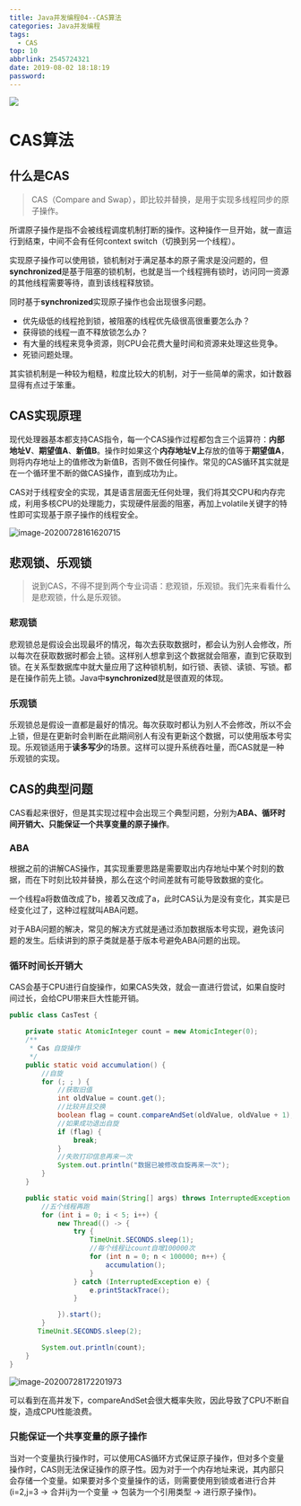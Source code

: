 ```yaml
---
title: Java并发编程04--CAS算法
categories: Java并发编程
tags:
  - CAS
top: 10
abbrlink: 2545724321
date: 2019-08-02 18:18:19
password:
---
```



![](https://jwangtec.oss-cn-chengdu.aliyuncs.com/jwangcloud/index/juc2.jpeg)

#  CAS算法

##  什么是CAS

> CAS（Compare and Swap），即比较并替换，是用于实现多线程同步的原子操作。

<!--more-->

​	所谓原子操作是指不会被线程调度机制打断的操作。这种操作一旦开始，就一直运行到结束，中间不会有任何context switch（切换到另一个线程）。

​	实现原子操作可以使用锁，锁机制对于满足基本的原子需求是没问题的，但**synchronized**是基于阻塞的锁机制，也就是当一个线程拥有锁时，访问同一资源的其他线程需要等待，直到该线程释放锁。

​	同时基于**synchronized**实现原子操作也会出现很多问题。

- 优先级低的线程抢到锁，被阻塞的线程优先级很高很重要怎么办？
- 获得锁的线程一直不释放锁怎么办？
- 有大量的线程来竞争资源，则CPU会花费大量时间和资源来处理这些竞争。
- 死锁问题处理。

​	其实锁机制是一种较为粗糙，粒度比较大的机制，对于一些简单的需求，如计数器显得有点过于笨重。

##  CAS实现原理 

​	现代处理器基本都支持CAS指令，每一个CAS操作过程都包含三个运算符：**内部地址V**、**期望值A**、**新值B**。操作时如果这个**内存地址V上**存放的值等于**期望值A**，则将内存地址上的值修改为新值B，否则不做任何操作。常见的CAS循环其实就是在一个循环里不断的做CAS操作，直到成功为止。

​	CAS对于线程安全的实现，其是语言层面无任何处理，我们将其交CPU和内存完成，利用多核CPU的处理能力，实现硬件层面的阻塞，再加上volatile关键字的特性即可实现基于原子操作的线程安全。

![image-20200728161620715](https://jwangtec.oss-cn-chengdu.aliyuncs.com/jwangcloud/juc/2/assets/image-20200728161620715.png)

##   悲观锁、乐观锁

> 说到CAS，不得不提到两个专业词语：悲观锁，乐观锁。我们先来看看什么是悲观锁，什么是乐观锁。

### 悲观锁

​	悲观锁总是假设会出现最坏的情况，每次去获取数据时，都会认为别人会修改，所以每次在获取数据时都会上锁。这样别人想拿到这个数据就会阻塞，直到它获取到锁。在关系型数据库中就大量应用了这种锁机制，如行锁、表锁、读锁、写锁。都是在操作前先上锁。Java中**synchronized**就是很直观的体现。

###   乐观锁

​	乐观锁总是假设一直都是最好的情况。每次获取时都认为别人不会修改，所以不会上锁，但是在更新时会判断在此期间别人有没有更新这个数据，可以使用版本号实现。乐观锁适用于**读多写少**的场景。这样可以提升系统吞吐量，而CAS就是一种乐观锁的实现。

##  CAS的典型问题

​	CAS看起来很好，但是其实现过程中会出现三个典型问题，分别为**ABA、循环时间开销大、只能保证一个共享变量的原子操作**。

###  ABA

​	根据之前的讲解CAS操作，其实现重要思路是需要取出内存地址中某个时刻的数据，而在下时刻比较并替换，那么在这个时间差就有可能导致数据的变化。

​	一个线程a将数值改成了b，接着又改成了a，此时CAS认为是没有变化，其实是已经变化过了，这种过程就叫ABA问题。

​	对于ABA问题的解决，常见的解决方式就是通过添加数据版本号实现，避免该问题的发生。后续讲到的原子类就是基于版本号避免ABA问题的出现。

###  循环时间长开销大

​	CAS会基于CPU进行自旋操作，如果CAS失效，就会一直进行尝试，如果自旋时间过长，会给CPU带来巨大性能开销。

```java
public class CasTest {

    private static AtomicInteger count = new AtomicInteger(0);
    /**
     * Cas 自旋操作
     */
    public static void accumulation() {
        //自旋
        for (; ; ) {
            //获取旧值
            int oldValue = count.get();
            //比较并且交换
            boolean flag = count.compareAndSet(oldValue, oldValue + 1);
            //如果成功退出自旋
            if (flag) {
                break;
            }
            //失败打印信息再来一次
            System.out.println("数据已被修改自旋再来一次");
        }
    }

    public static void main(String[] args) throws InterruptedException {
        //五个线程再跑
        for (int i = 0; i < 5; i++) {
            new Thread(() -> {
                try {
                    TimeUnit.SECONDS.sleep(1);
                    //每个线程让count自增100000次
                    for (int n = 0; n < 100000; n++) {
                        accumulation();
                    }
                } catch (InterruptedException e) {
                    e.printStackTrace();
                }

            }).start();
        }
       TimeUnit.SECONDS.sleep(2);

        System.out.println(count);
    }
}
```

![image-20200728172201973](https://jwangtec.oss-cn-chengdu.aliyuncs.com/jwangcloud/juc/2/assets/image-20200728172201973.png)

​	可以看到在高并发下，compareAndSet会很大概率失败，因此导致了CPU不断自旋，造成CPU性能浪费。

###   只能保证一个共享变量的原子操作

​	当对一个变量执行操作时，可以使用CAS循环方式保证原子操作，但对多个变量操作时，CAS则无法保证操作的原子性。因为对于一个内存地址来说，其内部只会存储一个变量。如果要对多个变量操作的话，则需要使用到锁或者进行合并(i=2,j=3 -> 合并ij为一个变量 -> 包装为一个引用类型 -> 进行原子操作)。





